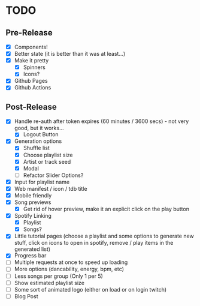 # TODO

## Pre-Release

- [x] Components!
- [x] Better state (it is better than it was at least...)
- [x] Make it pretty
  - [x] Spinners
  - [x] Icons?
- [x] Github Pages
- [x] Github Actions

## Post-Release

- [x] Handle re-auth after token expires (60 minutes / 3600 secs) - not very good, but it works...
  - [x] Logout Button
- [x] Generation options
  - [x] Shuffle list
  - [x] Choose playlist size
  - [x] Artist or track seed
  - [x] Modal
  - [ ] Refactor Slider Options?
- [x] Input for playlist name
- [x] Web manifest / icon / tdb title
- [x] Mobile friendly
- [x] Song previews
  - [x] Get rid of hover preview, make it an explicit click on the play button
- [x] Spotify Linking
  - [x] Playlist
  - [x] Songs?
- [x] Little tutorial pages (choose a playlist and some options to generate new stuff, click on icons to open in spotify, remove / play items in the generated list)
- [x] Progress bar
- [ ] Multiple requests at once to speed up loading
- [ ] More options (dancability, energy, bpm, etc)
- [ ] Less songs per group (Only 1 per 5)
- [ ] Show estimated playlist size
- [ ] Some sort of animated logo (either on load or on login twitch)
- [ ] Blog Post
